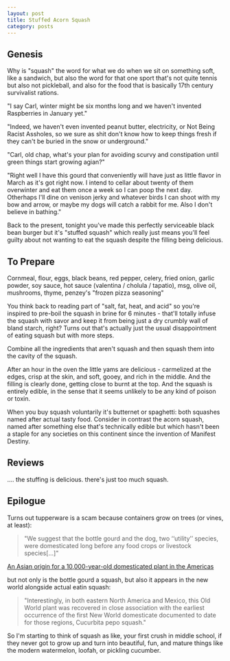 ```yaml
---
layout: post
title: Stuffed Acorn Squash 
category: posts
---
```


## Genesis

Why is "squash" the word for what we do when we sit on something soft, like a sandwich, but also the word for that one sport that's not quite tennis but also not pickleball, and also for the food that is basically 17th century survivalist rations.

"I say Carl, winter might be six months long and we haven't invented Raspberries in January yet." 

"Indeed, we haven't even invented peanut butter, electricity, or Not Being Racist Assholes, so we sure as shit don't know how to keep things fresh if they can't be buried in the snow or underground."

"Carl, old chap, what's your plan for avoiding scurvy and constipation until green things start growing agian?"

"Right well I have this gourd that conveniently will have just as little flavor in March as it's got right now. I intend to cellar about twenty of them overwinter and eat them once a week so I can poop the next day. Otherhaps I'll dine on venison jerky and whatever birds I can shoot with my bow and arrow,  or maybe my dogs will catch a rabbit for me. Also I don't believe in bathing."

Back to the present, tonight you've made this perfectly serviceable black bean burger but it's "stuffed squash" which really just means you'll feel guilty about not wanting to eat the squash despite the filling being delicious. 

## To Prepare

Cornmeal, flour, eggs, black beans, red pepper, celery, fried onion, garlic powder, soy sauce, hot sauce (valentina / cholula / tapatio), msg, olive oil, mushrooms, thyme, penzey's "frozen pizza seasoning"  

You think back to reading part of "salt, fat, heat, and acid" so you're inspired to pre-boil the squash in brine for 6 minutes - that'll totally infuse the squash with savor and keep it from being just a dry crumbly wall of bland starch, right?   Turns out that's actually just the usual disappointment of eating squash but with more steps.

Combine all the ingredients that aren't squash and then squash them into the cavity of the squash.

After an hour in the oven the little yams are delicious - carmelized at the edges, crisp at the skin, and soft, gooey, and rich in the middle.   And the filling is clearly done, getting close to burnt at the top.   And the squash is entirely edible, in the sense that it seems unlikely to be any kind of poison or toxin.


When you buy squash voluntarily it's butternet or spaghetti: both squashes named after actual tasty food.
Consider in contrast the acorn squash, named after something else that's technically edible but which hasn't been a staple for any societies on this continent since the invention of Manifest Destiny.


## Reviews
....    the stuffing is delicious.  there's just too much squash. 

## Epilogue

Turns out tupperware is a scam because containers grow on trees (or vines, at least):

> "We suggest that the bottle gourd and the dog, two ‘‘utility’’ species, were domesticated long before any food crops or livestock species[...]"


[An Asian origin for a 10,000-year-old domesticated
plant in the Americas](https://www.pnas.org/content/pnas/102/51/18315.full.pdf)

but not only is the bottle gourd a squash, but also it appears in the new world alongside actual eatin squash: 

> "Interestingly, in both eastern North America and
Mexico, this Old World plant was recovered in close association
with the earliest occurrence of the first New World domesticate
documented to date for those regions, Cucurbita pepo squash." 


So I'm starting to think of squash as like,  your first crush in middle school, if they never got to grow up and turn into beautiful, fun, and mature things like the modern watermelon, loofah, or pickling cucumber. 
